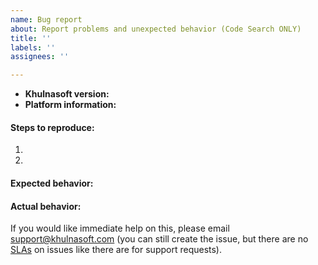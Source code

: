 ```yaml
---
name: Bug report
about: Report problems and unexpected behavior (Code Search ONLY)
title: ''
labels: ''
assignees: ''

---
```

<!-- Please submit all feedback or bug reports for Cody in the [VS Code](https://github.com/sourcegraph/cody) or [JetBrains](https://github.com/sourcegraph/jetbrains) repo. -->

- **Khulnasoft version:** <!-- the version of Khulnasoft or "Khulnasoft.com" -->
- **Platform information:** <!-- OS version, cloud provider, web browser version, Docker version, etc., depending on the issue -->

#### Steps to reproduce:

1.
2.

#### Expected behavior:

#### Actual behavior:

If you would like immediate help on this, please email support@khulnasoft.com (you can still create the issue, but there are no [SLAs](https://khulnasoft.com/support/) on issues like there are for support requests).
